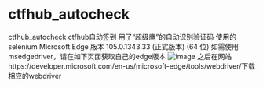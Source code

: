# ctfhub_autocheck
ctfhub_autocheck  ctfhub自动签到
用了“超级鹰”的自动识别验证码 使用的selenium
Microsoft Edge 版本	105.0.1343.33 (正式版本) (64 位) 
如需使用msedgedriver，请在如下页面获取自己的edge版本
![image](https://user-images.githubusercontent.com/92158315/190262483-701c27c1-e34a-4ef5-8dff-c09a3016b0ae.png)
之后在网站https://developer.microsoft.com/en-us/microsoft-edge/tools/webdriver/下载相应的webdriver
